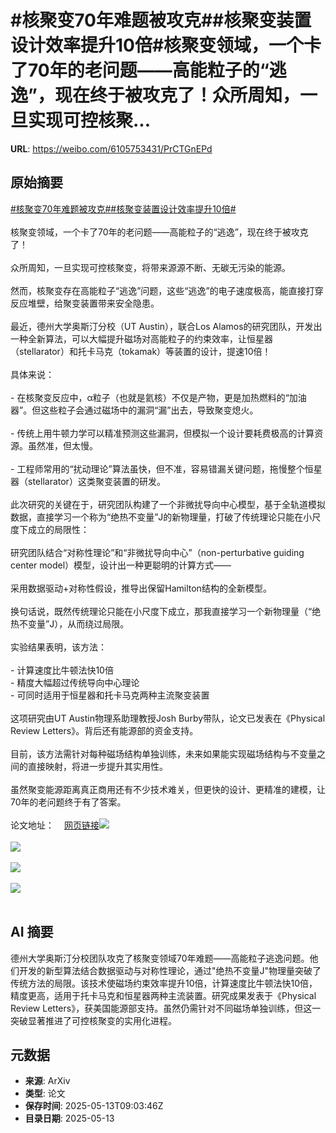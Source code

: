 # #核聚变70年难题被攻克##核聚变装置设计效率提升10倍#核聚变领域，一个卡了70年的老问题——高能粒子的“逃逸”，现在终于被攻克了！众所周知，一旦实现可控核聚...

**URL**: https://weibo.com/6105753431/PrCTGnEPd

## 原始摘要

<a href="https://m.weibo.cn/search?containerid=231522type%3D1%26t%3D10%26q%3D%23%E6%A0%B8%E8%81%9A%E5%8F%9870%E5%B9%B4%E9%9A%BE%E9%A2%98%E8%A2%AB%E6%94%BB%E5%85%8B%23&amp;extparam=%23%E6%A0%B8%E8%81%9A%E5%8F%9870%E5%B9%B4%E9%9A%BE%E9%A2%98%E8%A2%AB%E6%94%BB%E5%85%8B%23" data-hide=""><span class="surl-text">#核聚变70年难题被攻克#</span></a><a href="https://m.weibo.cn/search?containerid=231522type%3D1%26t%3D10%26q%3D%23%E6%A0%B8%E8%81%9A%E5%8F%98%E8%A3%85%E7%BD%AE%E8%AE%BE%E8%AE%A1%E6%95%88%E7%8E%87%E6%8F%90%E5%8D%8710%E5%80%8D%23&amp;extparam=%23%E6%A0%B8%E8%81%9A%E5%8F%98%E8%A3%85%E7%BD%AE%E8%AE%BE%E8%AE%A1%E6%95%88%E7%8E%87%E6%8F%90%E5%8D%8710%E5%80%8D%23" data-hide=""><span class="surl-text">#核聚变装置设计效率提升10倍#</span></a><br><br>核聚变领域，一个卡了70年的老问题——高能粒子的“逃逸”，现在终于被攻克了！<br><br>众所周知，一旦实现可控核聚变，将带来源源不断、无碳无污染的能源。<br><br>然而，核聚变存在高能粒子“逃逸”问题，这些“逃逸”的电子速度极高，能直接打穿反应堆壁，给聚变装置带来安全隐患。<br><br>最近，德州大学奥斯汀分校（UT Austin），联合Los Alamos的研究团队，开发出一种全新算法，可以大幅提升磁场对高能粒子的约束效率，让恒星器（stellarator）和托卡马克（tokamak）等装置的设计，提速10倍！<br><br>具体来说：<br><br>- 在核聚变反应中，α粒子（也就是氦核）不仅是产物，更是加热燃料的“加油器”。但这些粒子会通过磁场中的漏洞“漏”出去，导致聚变熄火。<br><br>- 传统上用牛顿力学可以精准预测这些漏洞，但模拟一个设计要耗费极高的计算资源。虽然准，但太慢。<br><br>- 工程师常用的“扰动理论”算法虽快，但不准，容易错漏关键问题，拖慢整个恒星器（stellarator）这类聚变装置的研发。<br><br>此次研究的关键在于，研究团队构建了一个非微扰导向中心模型，基于全轨道模拟数据，直接学习一个称为“绝热不变量”J的新物理量，打破了传统理论只能在小尺度下成立的局限性：<br><br>研究团队结合“对称性理论”和“非微扰导向中心”（non-perturbative guiding center model）模型，设计出一种更聪明的计算方式——<br><br>采用数据驱动+对称性假设，推导出保留Hamilton结构的全新模型。<br><br>换句话说，既然传统理论只能在小尺度下成立，那我直接学习一个新物理量（“绝热不变量”J），从而绕过局限。<br><br>实验结果表明，该方法：<br><br>- 计算速度比牛顿法快10倍  <br>- 精度大幅超过传统导向中心理论<br>- 可同时适用于恒星器和托卡马克两种主流聚变装置<br><br>这项研究由UT Austin物理系助理教授Josh Burby带队，论文已发表在《Physical Review Letters》。背后还有能源部的资金支持。<br><br>目前，该方法需针对每种磁场结构单独训练，未来如果能实现磁场结构与不变量之间的直接映射，将进一步提升其实用性。<br><br>虽然聚变能源距离真正商用还有不少技术难关，但更快的设计、更精准的建模，让70年的老问题终于有了答案。<br><br>论文地址：<a href="https://weibo.cn/sinaurl?u=https%3A%2F%2Farxiv.org%2Fabs%2F2410.02175" data-hide=""><span class="url-icon"><img style="width: 1rem;height: 1rem" src="https://h5.sinaimg.cn/upload/2015/09/25/3/timeline_card_small_web_default.png" referrerpolicy="no-referrer"></span><span class="surl-text">网页链接</span></a><img style="" src="https://tvax4.sinaimg.cn/large/006Fd7o3gy1i1du2nhpogj30xc0m8hdt.jpg" referrerpolicy="no-referrer"><br><br><img style="" src="https://tvax1.sinaimg.cn/large/006Fd7o3gy1i1du2qovdoj310a0uc0zc.jpg" referrerpolicy="no-referrer"><br><br><img style="" src="https://tvax2.sinaimg.cn/large/006Fd7o3gy1i1du2tve0dj30ya0v21kx.jpg" referrerpolicy="no-referrer"><br><br><img style="" src="https://tvax2.sinaimg.cn/large/006Fd7o3gy1i1du2toa8rj30z60nywl2.jpg" referrerpolicy="no-referrer"><br><br>

## AI 摘要

德州大学奥斯汀分校团队攻克了核聚变领域70年难题——高能粒子逃逸问题。他们开发的新型算法结合数据驱动与对称性理论，通过"绝热不变量J"物理量突破了传统方法的局限。该技术使磁场约束效率提升10倍，计算速度比牛顿法快10倍，精度更高，适用于托卡马克和恒星器两种主流装置。研究成果发表于《Physical Review Letters》，获美国能源部支持。虽然仍需针对不同磁场单独训练，但这一突破显著推进了可控核聚变的实用化进程。

## 元数据

- **来源**: ArXiv
- **类型**: 论文
- **保存时间**: 2025-05-13T09:03:46Z
- **目录日期**: 2025-05-13
